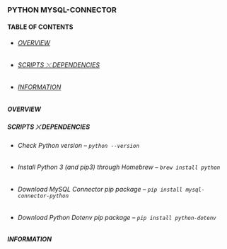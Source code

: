 ### PYTHON MYSQL-CONNECTOR

#### TABLE OF CONTENTS
* ###### [OVERVIEW](#overview)
* ###### [SCRIPTS ⤬ DEPENDENCIES](#scripts-⤬-dependencies)
* ###### [INFORMATION](#information)

##### OVERVIEW
##### SCRIPTS ⤬ DEPENDENCIES
* ###### Check Python version – `python --version`
* ###### Install Python 3 (and pip3) through Homebrew – `brew install python` 
* ###### Download MySQL Connector pip package – `pip install mysql-connector-python`
* ###### Download Python Dotenv pip package – `pip install python-dotenv`
##### INFORMATION